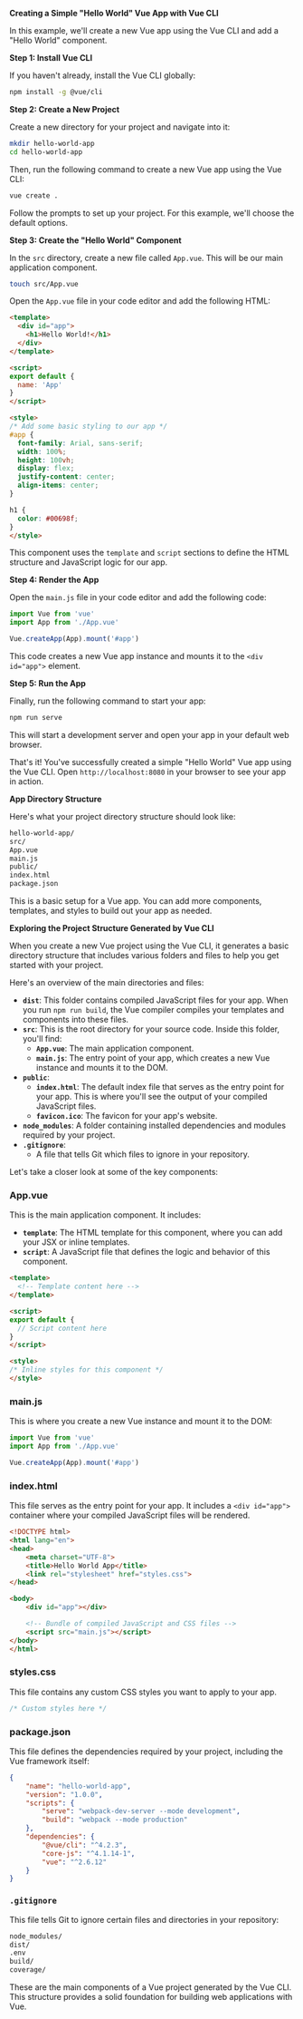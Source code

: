 **Creating a Simple "Hello World" Vue App with Vue CLI**

In this example, we'll create a new Vue app using the Vue CLI and add a "Hello World" component.

**Step 1: Install Vue CLI**

If you haven't already, install the Vue CLI globally:
```bash
npm install -g @vue/cli
```
**Step 2: Create a New Project**

Create a new directory for your project and navigate into it:
```bash
mkdir hello-world-app
cd hello-world-app
```
Then, run the following command to create a new Vue app using the Vue CLI:
```bash
vue create .
```
Follow the prompts to set up your project. For this example, we'll choose the default options.

**Step 3: Create the "Hello World" Component**

In the `src` directory, create a new file called `App.vue`. This will be our main application component.
```bash
touch src/App.vue
```
Open the `App.vue` file in your code editor and add the following HTML:
```html
<template>
  <div id="app">
    <h1>Hello World!</h1>
  </div>
</template>

<script>
export default {
  name: 'App'
}
</script>

<style>
/* Add some basic styling to our app */
#app {
  font-family: Arial, sans-serif;
  width: 100%;
  height: 100vh;
  display: flex;
  justify-content: center;
  align-items: center;
}

h1 {
  color: #00698f;
}
</style>
```
This component uses the `template` and `script` sections to define the HTML structure and JavaScript logic for our app.

**Step 4: Render the App**

Open the `main.js` file in your code editor and add the following code:
```javascript
import Vue from 'vue'
import App from './App.vue'

Vue.createApp(App).mount('#app')
```
This code creates a new Vue app instance and mounts it to the `<div id="app">` element.

**Step 5: Run the App**

Finally, run the following command to start your app:
```bash
npm run serve
```
This will start a development server and open your app in your default web browser.

That's it! You've successfully created a simple "Hello World" Vue app using the Vue CLI. Open `http://localhost:8080` in your browser to see your app in action.

**App Directory Structure**

Here's what your project directory structure should look like:
```bash
hello-world-app/
src/
App.vue
main.js
public/
index.html
package.json
```
This is a basic setup for a Vue app. You can add more components, templates, and styles to build out your app as needed.


**Exploring the Project Structure Generated by Vue CLI**

When you create a new Vue project using the Vue CLI, it generates a basic directory structure that includes various folders and files to help you get started with your project.

Here's an overview of the main directories and files:

*   **`dist`**: This folder contains compiled JavaScript files for your app. When you run `npm run build`, the Vue compiler compiles your templates and components into these files.
*   **`src`**: This is the root directory for your source code. Inside this folder, you'll find:
    *   **`App.vue`**: The main application component.
    *   **`main.js`**: The entry point of your app, which creates a new Vue instance and mounts it to the DOM.
*   **`public`**:
    *   **`index.html`**: The default index file that serves as the entry point for your app. This is where you'll see the output of your compiled JavaScript files.
    *   **`favicon.ico`**: The favicon for your app's website.
*   **`node_modules`**: A folder containing installed dependencies and modules required by your project.
*   **`.gitignore`**:
    *   A file that tells Git which files to ignore in your repository.

Let's take a closer look at some of the key components:

### App.vue

This is the main application component. It includes:

*   **`template`**: The HTML template for this component, where you can add your JSX or inline templates.
*   **`script`**: A JavaScript file that defines the logic and behavior of this component.

```html
<template>
  <!-- Template content here -->
</template>

<script>
export default {
  // Script content here
}
</script>

<style>
/* Inline styles for this component */
</style>
```

### main.js

This is where you create a new Vue instance and mount it to the DOM:

```javascript
import Vue from 'vue'
import App from './App.vue'

Vue.createApp(App).mount('#app')
```

### index.html

This file serves as the entry point for your app. It includes a `<div id="app">` container where your compiled JavaScript files will be rendered.

```html
<!DOCTYPE html>
<html lang="en">
<head>
    <meta charset="UTF-8">
    <title>Hello World App</title>
    <link rel="stylesheet" href="styles.css">
</head>

<body>
    <div id="app"></div>

    <!-- Bundle of compiled JavaScript and CSS files -->
    <script src="main.js"></script>
</body>
</html>
```

### styles.css

This file contains any custom CSS styles you want to apply to your app.

```css
/* Custom styles here */
```

### package.json

This file defines the dependencies required by your project, including the Vue framework itself:

```json
{
    "name": "hello-world-app",
    "version": "1.0.0",
    "scripts": {
        "serve": "webpack-dev-server --mode development",
        "build": "webpack --mode production"
    },
    "dependencies": {
        "@vue/cli": "^4.2.3",
        "core-js": "^4.1.14-1",
        "vue": "^2.6.12"
    }
}
```

### `.gitignore`

This file tells Git to ignore certain files and directories in your repository:

```bash
node_modules/
dist/
.env
build/
coverage/
```

These are the main components of a Vue project generated by the Vue CLI. This structure provides a solid foundation for building web applications with Vue.
